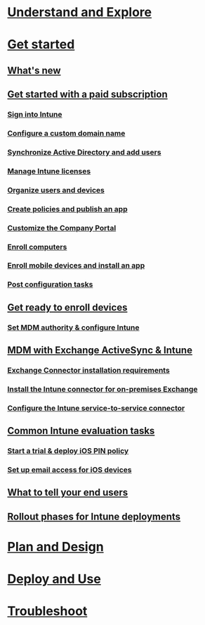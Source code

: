# [Understand and Explore](/intune/understand/ways-to-do-enterprise-mobility.html)
# [Get started](what-s-new-in-microsoft-intune.md)

## [What's new](What-s-new-in-microsoft-intune.md)
## [Get started with a paid subscription](get-started-with-a-paid-subscription-to-microsoft-intune-test.md)
### [Sign into Intune](get-started-with-a-paid-subscription-to-microsoft-intune-step-1.md)
### [Configure a custom domain name](get-started-with-a-paid-subscription-to-microsoft-intune-step-2.md)
### [Synchronize Active Directory and add users](get-started-with-a-paid-subscription-to-microsoft-intune-step-3.md)
### [Manage Intune licenses](get-started-with-a-paid-subscription-to-microsoft-intune-step-4.md)
### [Organize users and devices](get-started-with-a-paid-subscription-to-microsoft-intune-step-5.md)
### [Create policies and publish an app](get-started-with-a-paid-subscription-to-microsoft-intune-step-6.md)
### [Customize the Company Portal](get-started-with-a-paid-subscription-to-microsoft-intune-step-7.md)
### [Enroll computers](get-started-with-a-paid-subscription-to-microsoft-intune-step-8.md)
### [Enroll mobile devices and install an app](get-started-with-a-paid-subscription-to-microsoft-intune-step-9.md)
### [Post configuration tasks](post-configuration-tasks.md)
## [Get ready to enroll devices](get-ready-to-enroll-devices-in-microsoft-intune.md)
### [Set MDM authority & configure Intune](Set-mobile-device-management-authority-and-configure-microsoft-intune.md)
## [MDM with Exchange ActiveSync & Intune](mobile-device-management-with-exchange-activesync-and-microsoft-intune.md)
### [Exchange Connector installation requirements](Intune-Exchange-connector-requirements.md)
### [Install the Intune connector for on-premises Exchange](Intune-on-premises-Exchange-connector.md)
### [Configure the Intune service-to-service connector](Intune-service-to-service-Exchange-connector.md)
## [Common Intune evaluation tasks](common-microsoft-intune-evaluation-tasks.md)
### [Start a trial & deploy iOS PIN policy](start-a-microsoft-intune-trial-and-deploy-ios-pin-policy.md)
### [Set up email access for iOS devices](set-up-email-access-for-ios-devices-using-microsoft-intune.md)
## [What to tell your end users](what-to-tell-your-end-users-about-using-microsoft-intune.md)
## [Rollout phases for Intune deployments](rollout-phases-for-microsoft-intune-deployment.md)
# [Plan and Design](/intune/plandesign/plan-your-user-and-device-groups.html)
# [Deploy and Use](/intune/deployuse/learn-how-to-deploy-a-solution-for-protecting-company-email-and-documents.html)
# [Troubleshoot](/intune/troubleshoot/how-to-get-support-for-microsoft-intune.html)
